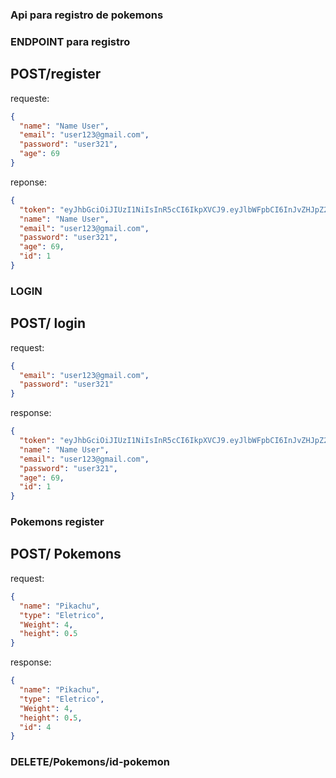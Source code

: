 ### Api para registro de pokemons

### ENDPOINT para registro

## POST/register

requeste:

```json
{
  "name": "Name User",
  "email": "user123@gmail.com",
  "password": "user321",
  "age": 69
}
```

reponse:

```json
{
  "token": "eyJhbGciOiJIUzI1NiIsInR5cCI6IkpXVCJ9.eyJlbWFpbCI6InJvZHJpZ28xMkBnbWFpbC5jb20iLCJpYXQiOjE2MzUyMDk0NzQsImV4cCI6MTYzNTIxMzA3NCwic3ViIjoiMSJ9.r3QQ3PC4MGN6AdVYS0N1gRzEvD60-8_KQHyHZSkuRQs",
  "name": "Name User",
  "email": "user123@gmail.com",
  "password": "user321",
  "age": 69,
  "id": 1
}
```

### LOGIN

## POST/ login

request:

```json
{
  "email": "user123@gmail.com",
  "password": "user321"
}
```

response:

```json
{
  "token": "eyJhbGciOiJIUzI1NiIsInR5cCI6IkpXVCJ9.eyJlbWFpbCI6InJvZHJpZ28xMkBnbWFpbC5jb20iLCJpYXQiOjE2MzUyMDk0OTEsImV4cCI6MTYzNTIxMzA5MSwic3ViIjoiMSJ9.B8amhSCbbsoRgtH3ihpKh2n5es3okm1mJVQf6lEV5-U",
  "name": "Name User",
  "email": "user123@gmail.com",
  "password": "user321",
  "age": 69,
  "id": 1
}
```

### Pokemons register

## POST/ Pokemons

request:

```json
{
  "name": "Pikachu",
  "type": "Eletrico",
  "Weight": 4,
  "height": 0.5
}
```

response:

```json
{
  "name": "Pikachu",
  "type": "Eletrico",
  "Weight": 4,
  "height": 0.5,
  "id": 4
}
```

### DELETE/Pokemons/id-pokemon
